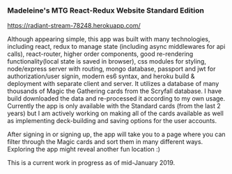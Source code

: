 ### Madeleine's MTG React-Redux Website Standard Edition

https://radiant-stream-78248.herokuapp.com/

Although appearing simple, this app was built with many technologies, including react, redux to manage state (including async middlewares for api calls), react-router, higher order components, good re-rendering functionality(local state is saved in browser), css modules for styling, node/express server with routing, mongo database, passport and jwt for authorization/user signin, modern es6 syntax, and heroku build & deployment with separate client and server. It utilizes a database of many thousands of Magic the Gathering cards from the Scryfall database. I have build downloaded the data and re-processed it according to my own usage. Currently the app is only available with the Standard cards (from the last 2 years) but I am actively working on making all of the cards available as well as implementing deck-building and saving options for the user accounts.

After signing in or signing up, the app will take you to a page where you can filter through the Magic cards and sort them in many different ways. Exploring the app might reveal another fun location :)

This is a current work in progress as of mid-January 2019.
